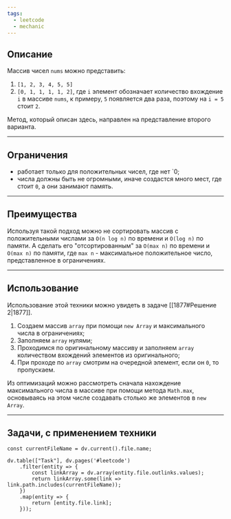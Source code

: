 ```yaml
---
tags:
  - leetcode
  - mechanic
---
```

## Описание

Массив чисел `nums` можно представить:
1. `[1, 2, 3, 4, 5, 5]`
2. `[0, 1, 1, 1, 1, 2]`, где `i` элемент обозначает количество вхождение `i` в массиве `nums`, к примеру, `5` появляется два раза, поэтому на `i = 5` стоит `2`.

Метод, который описан здесь, направлен на представление второго варианта.

---
## Ограничения 

- работает только для положительных чисел, где нет `0;
- числа должны быть не огромными, иначе создастся много мест, где стоит `0`, а они занимают память.

---
## Преимущества

Используя такой подход можно не сортировать массив с положительными числами за `O(n log n)` по времени и `O(log n)` по памяти. А сделать его "отсортированным" за `O(max n)` по времени и `O(max n)` по памяти, где `max n` - максимальное положительное число, представленное в ограничениях.

---
## Использование

Использование этой техники можно увидеть в задаче [[1877#Решение 2|1877]].

1. Создаем массив `array` при помощи `new Array` и максимального числа в ограничениях;
2. Заполняем `array` нулями;
3. Проходимся по оригинальному массиву и заполняем `array` количеством вхождений элементов из оригинального;
4. При проходе по `array` смотрим на очередной элемент, если он `0`, то пропускаем.

Из оптимизаций можно рассмотреть сначала нахождение максимального числа в массиве при помощи метода `Math.max`, основываясь на этом числе создавать столько же элементов в `new Array`.

---
## Задачи, с применением техники

```dataviewjs
const currentFileName = dv.current().file.name;

dv.table(["Task"], dv.pages('#leetcode')
	.filter(entity => {
		const linkArray = dv.array(entity.file.outlinks.values);
		return linkArray.some(link => link.path.includes(currentFileName));
	})
	.map(entity => {
		return [entity.file.link];
	}));
```